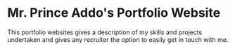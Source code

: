 # Mr. Prince Addo's Portfolio Website
This portfolio websites gives a description of my skills and projects undertaken and gives any recruiter the option to easily get in touch with me. 
